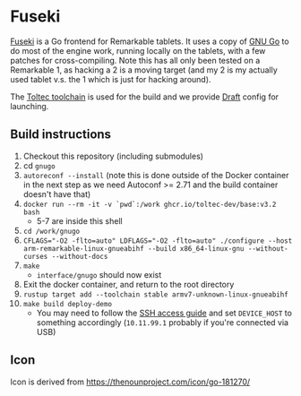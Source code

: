 # Fuseki

[Fuseki](https://senseis.xmp.net/?Fuseki) is a Go frontend for Remarkable tablets. It uses a copy of [GNU Go](https://github.com/palfrey/gnugo) to do most of the engine work, running locally on the tablets, with a few patches for cross-compiling. Note this has all only been tested on a Remarkable 1, as hacking a 2 is a moving target (and my 2 is my actually used tablet v.s. the 1 which is just for hacking around).

The [Toltec toolchain](https://github.com/toltec-dev/toolchain) is used for the build and we provide [Draft](https://github.com/dixonary/draft-reMarkable?tab=readme-ov-file#draft-remarkable) config for launching.

## Build instructions

1. Checkout this repository (including submodules)
2. cd `gnugo`
3. `autoreconf --install` (note this is done outside of the Docker container in the next step as we need Autoconf >= 2.71 and the build container doesn't have that)
4. ``docker run --rm -it -v `pwd`:/work ghcr.io/toltec-dev/base:v3.2 bash``
    * 5-7 are inside this shell
5. `cd /work/gnugo`
6. `CFLAGS="-O2 -flto=auto" LDFLAGS="-O2 -flto=auto" ./configure --host arm-remarkable-linux-gnueabihf --build x86_64-linux-gnu --without-curses --without-docs`
7. `make`
    * `interface/gnugo` should now exist
8. Exit the docker container, and return to the root directory
9. `rustup target add --toolchain stable armv7-unknown-linux-gnueabihf`
10. `make build deploy-demo`
     * You may need to follow the [SSH access guide](https://remarkable.guide/guide/access/ssh.html) and set `DEVICE_HOST` to something accordingly (`10.11.99.1` probably if you're connected via USB)

## Icon

Icon is derived from https://thenounproject.com/icon/go-181270/